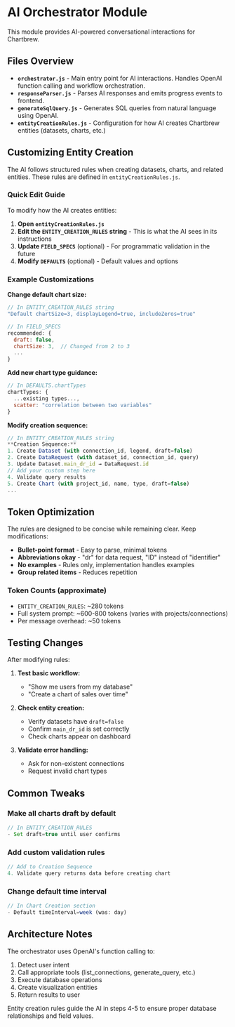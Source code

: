 # AI Orchestrator Module

This module provides AI-powered conversational interactions for Chartbrew.

## Files Overview

- **`orchestrator.js`** - Main entry point for AI interactions. Handles OpenAI function calling and workflow orchestration.
- **`responseParser.js`** - Parses AI responses and emits progress events to frontend.
- **`generateSqlQuery.js`** - Generates SQL queries from natural language using OpenAI.
- **`entityCreationRules.js`** - Configuration for how AI creates Chartbrew entities (datasets, charts, etc.)

## Customizing Entity Creation

The AI follows structured rules when creating datasets, charts, and related entities. These rules are defined in `entityCreationRules.js`.

### Quick Edit Guide

To modify how the AI creates entities:

1. **Open `entityCreationRules.js`**
2. **Edit the `ENTITY_CREATION_RULES` string** - This is what the AI sees in its instructions
3. **Update `FIELD_SPECS`** (optional) - For programmatic validation in the future
4. **Modify `DEFAULTS`** (optional) - Default values and options

### Example Customizations

**Change default chart size:**
```javascript
// In ENTITY_CREATION_RULES string
"Default chartSize=3, displayLegend=true, includeZeros=true"

// In FIELD_SPECS
recommended: {
  draft: false,
  chartSize: 3,  // Changed from 2 to 3
  ...
}
```

**Add new chart type guidance:**
```javascript
// In DEFAULTS.chartTypes
chartTypes: {
  ...existing types...,
  scatter: "correlation between two variables"
}
```

**Modify creation sequence:**
```javascript
// In ENTITY_CREATION_RULES string
**Creation Sequence:**
1. Create Dataset (with connection_id, legend, draft=false)
2. Create DataRequest (with dataset_id, connection_id, query)
3. Update Dataset.main_dr_id → DataRequest.id
// Add your custom step here
4. Validate query results
5. Create Chart (with project_id, name, type, draft=false)
...
```

## Token Optimization

The rules are designed to be concise while remaining clear. Keep modifications:
- **Bullet-point format** - Easy to parse, minimal tokens
- **Abbreviations okay** - "dr" for data request, "ID" instead of "identifier"
- **No examples** - Rules only, implementation handles examples
- **Group related items** - Reduces repetition

### Token Counts (approximate)
- `ENTITY_CREATION_RULES`: ~280 tokens
- Full system prompt: ~600-800 tokens (varies with projects/connections)
- Per message overhead: ~50 tokens

## Testing Changes

After modifying rules:

1. **Test basic workflow:**
   - "Show me users from my database"
   - "Create a chart of sales over time"

2. **Check entity creation:**
   - Verify datasets have `draft=false`
   - Confirm `main_dr_id` is set correctly
   - Check charts appear on dashboard

3. **Validate error handling:**
   - Ask for non-existent connections
   - Request invalid chart types

## Common Tweaks

### Make all charts draft by default
```javascript
// In ENTITY_CREATION_RULES
- Set draft=true until user confirms
```

### Add custom validation rules
```javascript
// Add to Creation Sequence
4. Validate query returns data before creating chart
```

### Change default time interval
```javascript
// In Chart Creation section
- Default timeInterval=week (was: day)
```

## Architecture Notes

The orchestrator uses OpenAI's function calling to:
1. Detect user intent
2. Call appropriate tools (list_connections, generate_query, etc.)
3. Execute database operations
4. Create visualization entities
5. Return results to user

Entity creation rules guide the AI in steps 4-5 to ensure proper database relationships and field values.

